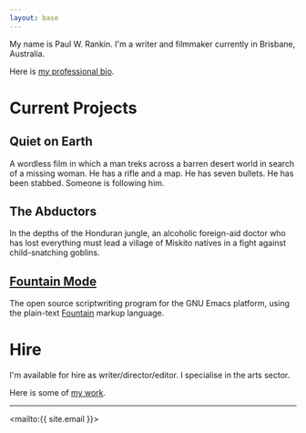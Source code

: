 ```yaml
---
layout: base
---
```


My name is Paul W. Rankin. I'm a writer and filmmaker currently in
Brisbane, Australia.

Here is [my professional bio](/bio/).

# Current Projects

## Quiet on Earth

A wordless film in which a man treks across a barren desert world in
search of a missing woman. He has a rifle and a map. He has seven
bullets. He has been stabbed. Someone is following him.

## The Abductors

In the depths of the Honduran jungle, an alcoholic foreign-aid doctor
who has lost everything must lead a village of Miskito natives in a
fight against child-snatching goblins.

## [Fountain Mode]

The open source scriptwriting program for the GNU Emacs platform, using
the plain-text [Fountain] markup language.

# Hire

I'm available for hire as writer/director/editor. I specialise in the
arts sector.

Here is some of [my&nbsp;work](/work/).

---

<mailto:{{ site.email }}>

[fountain mode]: https://fountain-mode.org/
[fountain]: https://fountain.io/
